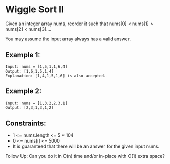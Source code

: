 # Wiggle Sort II

Given an integer array nums, reorder it such that nums[0] < nums[1] > nums[2] < nums[3]....

You may assume the input array always has a valid answer.

## Example 1:

```
Input: nums = [1,5,1,1,6,4]
Output: [1,6,1,5,1,4]
Explanation: [1,4,1,5,1,6] is also accepted.
```

## Example 2:

```
Input: nums = [1,3,2,2,3,1]
Output: [2,3,1,3,1,2]
```

## Constraints:

- 1 <= nums.length <= 5 \* 104
- 0 <= nums[i] <= 5000
- It is guaranteed that there will be an answer for the given input nums.

Follow Up: Can you do it in O(n) time and/or in-place with O(1) extra space?
